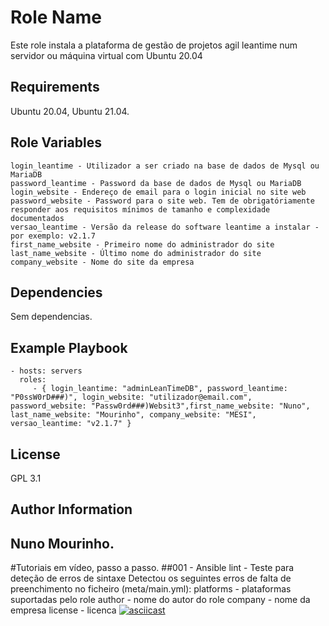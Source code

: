Role Name
=========

Este role instala a plataforma de gestão de projetos agil leantime num servidor ou máquina virtual com Ubuntu 20.04

Requirements
------------

Ubuntu 20.04, Ubuntu 21.04. 

Role Variables
--------------
    login_leantime - Utilizador a ser criado na base de dados de Mysql ou MariaDB
    password_leantime - Password da base de dados de Mysql ou MariaDB
    login_website - Endereço de email para o login inicial no site web
    password_website - Password para o site web. Tem de obrigatóriamente responder aos requisitos mínimos de tamanho e complexidade documentados
    versao_leantime - Versão da release do software leantime a instalar - por exemplo: v2.1.7
    first_name_website - Primeiro nome do administrador do site
    last_name_website - Último nome do administrador do site
    company_website - Nome do site da empresa

Dependencies
------------

Sem dependencias.

Example Playbook
----------------

    - hosts: servers
      roles:
         - { login_leantime: "adminLeanTimeDB", password_leantime: "P0ssW0rD###)", login_website: "utilizador@email.com", password_website: "Passw0rd###)Websit3",first_name_website: "Nuno", last_name_website: "Mourinho", company_website: "MESI",  versao_leantime: "v2.1.7" }
         

License
-------

GPL 3.1

Author Information
------------------

Nuno Mourinho.
---

#Tutoriais em vídeo, passo a passo.
##001 - Ansible lint - Teste para deteção de erros de sintaxe
Detectou os seguintes erros de falta de preenchimento no ficheiro (meta/main.yml): platforms - plataformas suportadas pelo role
author - nome do autor do role
company - nome da empresa
license - licenca
[![asciicast](https://asciinema.org/a/419965.svg)](https://asciinema.org/a/419965)
